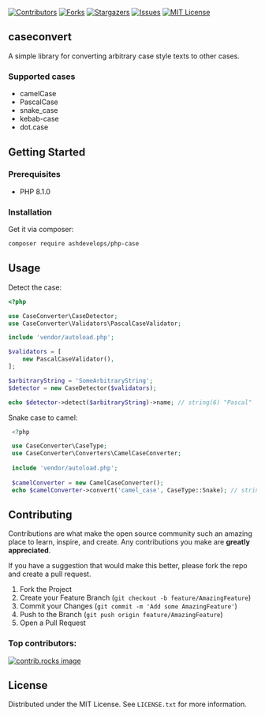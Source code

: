 [![Contributors][contributors-shield]][contributors-url]
[![Forks][forks-shield]][forks-url]
[![Stargazers][stars-shield]][stars-url]
[![Issues][issues-shield]][issues-url]
[![MIT License][license-shield]][license-url]

## caseconvert

A simple library for converting arbitrary case style texts to other cases.
### Supported cases
* camelCase
* PascalCase
* snake_case
* kebab-case
* dot.case

## Getting Started

### Prerequisites
* PHP 8.1.0

### Installation

Get it via composer:

   ```sh
   composer require ashdevelops/php-case 
   ```

## Usage

Detect the case:
```php
<?php

use CaseConverter\CaseDetector;
use CaseConverter\Validators\PascalCaseValidator;

include 'vendor/autoload.php';

$validators = [
    new PascalCaseValidator(),
];

$arbitraryString = 'SomeArbitraryString';
$detector = new CaseDetector($validators);

echo $detector->detect($arbitraryString)->name; // string(6) "Pascal"
```

Snake case to camel:

   ```php
    <?php

    use CaseConverter\CaseType;
    use CaseConverter\Converters\CamelCaseConverter;
    
    include 'vendor/autoload.php';
    
    $camelConverter = new CamelCaseConverter();
    echo $camelConverter->convert('camel_case', CaseType::Snake); // string(9) "camelCase"
   ```
## Contributing

Contributions are what make the open source community such an amazing place to learn, inspire, and create. Any contributions you make are **greatly appreciated**.

If you have a suggestion that would make this better, please fork the repo and create a pull request.

1. Fork the Project
2. Create your Feature Branch (`git checkout -b feature/AmazingFeature`)
3. Commit your Changes (`git commit -m 'Add some AmazingFeature'`)
4. Push to the Branch (`git push origin feature/AmazingFeature`)
5. Open a Pull Request

### Top contributors:

<a href="https://github.com/ashdevelops/php-case/graphs/contributors">
  <img src="https://contrib.rocks/image?repo=ashdevelops/php-case" alt="contrib.rocks image" />
</a>

## License

Distributed under the MIT License. See `LICENSE.txt` for more information.

[contributors-shield]: https://img.shields.io/github/contributors/ashdevelops/php-case.svg?style=for-the-badge
[contributors-url]: https://github.com/ashdevelops/php-case/graphs/contributors
[forks-shield]: https://img.shields.io/github/forks/ashdevelops/php-case.svg?style=for-the-badge
[forks-url]: https://github.com/ashdevelops/php-case/network/members
[stars-shield]: https://img.shields.io/github/stars/ashdevelops/php-case.svg?style=for-the-badge
[stars-url]: https://github.com/ashdevelops/php-case/stargazers
[issues-shield]: https://img.shields.io/github/issues/ashdevelops/php-case.svg?style=for-the-badge
[issues-url]: https://github.com/ashdevelops/php-case/issues
[license-shield]: https://img.shields.io/github/license/ashdevelops/php-case.svg?style=for-the-badge
[license-url]: https://github.com/ashdevelops/php-case/blob/master/LICENSE.txt
[package-name]: ashdevelops/php-case
